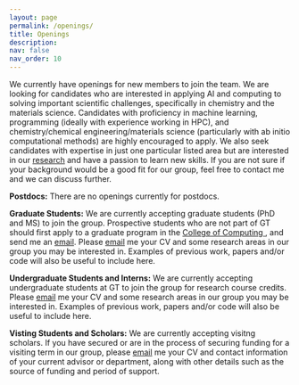 ```yaml
---
layout: page
permalink: /openings/
title: Openings
description: 
nav: false
nav_order: 10
---
```


<!-- _pages/openings.md -->


We currently have openings for new members to join the team. We are looking for candidates who are interested in applying AI and computing to solving important scientific challenges, specifically in chemistry and the materials science. Candidates with proficiency in machine learning, programming (ideally with experience working in HPC), and chemistry/chemical engineering/materials science (particularly with ab initio computational methods) are highly encouraged to apply. We also seek candidates with expertise in just one particular listed area but are interested in our [research](../research) and have a passion to learn new skills. If you are not sure if your background would be a good fit for our group, feel free to contact me and we can discuss further. 

<b>Postdocs:</b>
There are no openings currently for postdocs.

<b>Graduate Students:</b>
We are currently accepting graduate students (PhD and MS) to join the group. Prospective students who are not part of GT should first apply to a graduate program in the <a href="https://www.cc.gatech.edu/academics/degree-programs/phd" >College of Computing </a>, and send me an [email](../contact). Please [email](../contact) me your CV and some research areas in our group you may be interested in. Examples of previous work, papers and/or code will also be useful to include here.

<b>Undergraduate Students and Interns:</b>
We are currently accepting undergraduate students at GT to join the group for research course credits. Please [email](../contact) me your CV and some research areas in our group you may be interested in. Examples of previous work, papers and/or code will also be useful to include here.

<b>Visting Students and Scholars:</b>
We are currently accepting visitng scholars. If you have secured or are in the process of securing funding for a visiting term in our group, please [email](../contact) me your CV and contact information of your current advisor or department, along with other details such as the source of funding and period of support. 
